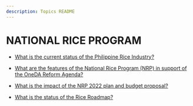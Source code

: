 ```yaml
---
description: Topics README
---
```


# NATIONAL RICE PROGRAM


 - [What is the current status of the Philippine Rice Industry?](/2022/national-banner-programs/national-rice-program/what-is-the-current-status-of-the-philippine-rice-industry.html)
    
 - [What are the features of the National Rice Program (NRP) in support of the OneDA Reform Agenda?](/2022/national-banner-programs/national-rice-program/what-are-the-features-of-the-national-rice-program-nrp-in-support-of-the-oneda-reform-agenda.html)
    
 - [What is the impact of the NRP 2022 plan and budget proposal?](/2022/national-banner-programs/national-rice-program/what-is-the-impact-of-the-nrp-2022-plan-and-budget-proposal.html)
    
 - [What is the status of the Rice Roadmap?](/2022/national-banner-programs/national-rice-program/what-is-the-status-of-the-rice-roadmap.html)
    
